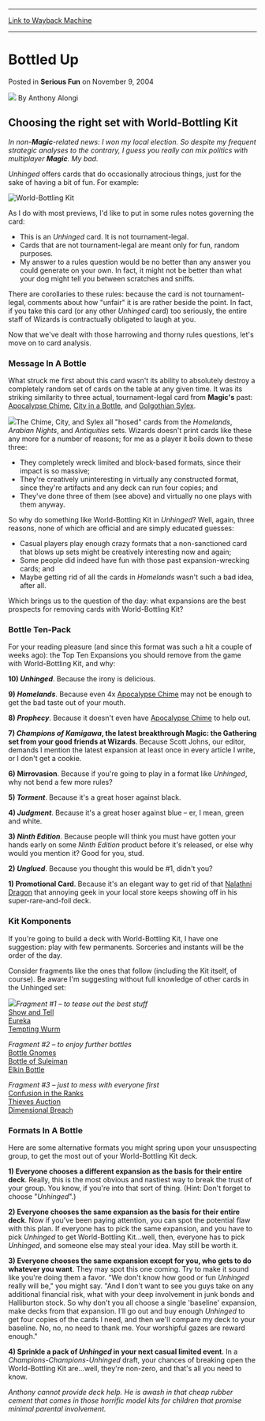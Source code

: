 
---
[Link to Wayback Machine](https://web.archive.org/web/20170601053908/http://magic.wizards.com/en/articles/archive/serious-fun/bottled-2004-11-09)

[_metadata_:author]:- "Anthony Alongi"
[_metadata_:description]:- "Choosing the right set with World-Bottling Kit In non-Magic-related news: I won my local election. So despite my frequent strategic analyses to the contrary, I guess you really can mix politics with multiplayer Magic. My bad. Unhinged offers cards that do occasionally atrocious things, just for the sake of having a bit of fun. For example:"
[_metadata_:generator]:- "Drupal 7 (http://drupal.org)"
[_metadata_:node]:- "611066"
[_metadata_:publish_date]:- "2004-11-09"
[_metadata_:source]:- "div-main-content"
[_metadata_:title]:- "Bottled Up"
[_metadata_:wayback_capture_timestamp]:- "2017-06-01 05:39:08"
[_metadata_:wayback_raw_url]:- "https://web.archive.org/web/20170601053908id_/http://magic.wizards.com/en/articles/archive/serious-fun/bottled-2004-11-09"
[_metadata_:wayback_url]:- "http://magic.wizards.com/en/articles/archive/serious-fun/bottled-2004-11-09"
---


Bottled Up
==========



 Posted in **Serious Fun**
 on November 9, 2004 






![](https://media.magic.wizards.com/styles/auth_small/public/images/person/authorpic_anthonyalongi.jpg)
By Anthony Alongi












Choosing the right set with World-Bottling Kit
----------------------------------------------


*In non-**Magic**-related news: I won my local election. So despite my frequent strategic analyses to the contrary, I guess you really can mix politics with multiplayer **Magic**. My bad.*


*Unhinged* offers cards that do occasionally atrocious things, just for the sake of having a bit of fun. For example:




![World-Bottling Kit](http://gatherer.wizards.com/Handlers/Image.ashx?type=card&name=World-Bottling+Kit)


As I do with most previews, I'd like to put in some rules notes governing the card:


* This is an *Unhinged* card. It is not tournament-legal.
* Cards that are not tournament-legal are meant only for fun, random purposes.
* My answer to a rules question would be no better than any answer you could generate on your own. In fact, it might not be better than what your dog might tell you between scratches and sniffs.

There are corollaries to these rules: because the card is not tournament-legal, comments about how "unfair" it is are rather beside the point. In fact, if you take this card (or any other *Unhinged* card) too seriously, the entire staff of Wizards is contractually obligated to laugh at you.


Now that we've dealt with those harrowing and thorny rules questions, let's move on to card analysis.


### Message In A Bottle


What struck me first about this card wasn't its ability to absolutely destroy a completely random set of cards on the table at any given time. It was its striking similarity to three actual, tournament-legal card from **Magic's** past: [Apocalypse Chime](http://gatherer.wizards.com/Pages/Card/Details.aspx?name=Apocalypse+Chime), [City in a Bottle](http://gatherer.wizards.com/Pages/Card/Details.aspx?name=City+in+a+Bottle), and [Golgothian Sylex](http://gatherer.wizards.com/Pages/Card/Details.aspx?name=Golgothian+Sylex).


![](http://archive.wizards.com/global/images/mtgcom_daily_aa149_picMain_en.jpg)The Chime, City, and Sylex all "hosed" cards from the *Homelands*, *Arabian Nights*, and *Antiquities* sets. Wizards doesn't print cards like these any more for a number of reasons; for me as a player it boils down to these three:


* They completely wreck limited and block-based formats, since their impact is so massive;
* They're creatively uninteresting in virtually any constructed format, since they're artifacts and any deck can run four copies; and
* They've done three of them (see above) and virtually no one plays with them anyway.

So why do something like World-Bottling Kit in *Unhinged*? Well, again, three reasons, none of which are official and are simply educated guesses:


* Casual players play enough crazy formats that a non-sanctioned card that blows up sets might be creatively interesting now and again;
* Some people did indeed have fun with those past expansion-wrecking cards; and
* Maybe getting rid of all the cards in *Homelands* wasn't such a bad idea, after all.

Which brings us to the question of the day: what expansions are the best prospects for removing cards with World-Bottling Kit?


### Bottle Ten-Pack


For your reading pleasure (and since this format was such a hit a couple of weeks ago): the Top Ten Expansions you should remove from the game with World-Bottling Kit, and why:


**10) *Unhinged***. Because the irony is delicious.


**9) *Homelands***. Because even 4x [Apocalypse Chime](http://gatherer.wizards.com/Pages/Card/Details.aspx?name=Apocalypse+Chime) may not be enough to get the bad taste out of your mouth.


**8) *Prophecy***. Because it doesn't even have [Apocalypse Chime](http://gatherer.wizards.com/Pages/Card/Details.aspx?name=Apocalypse+Chime) to help out.


**7) *Champions of Kamigawa*, the latest breakthrough Magic: the Gathering set from your good friends at Wizards**. Because Scott Johns, our editor, demands I mention the latest expansion at least once in every article I write, or I don't get a cookie.


**6) Mirrovasion**. Because if you're going to play in a format like *Unhinged*, why not bend a few more rules?


**5) *Torment***. Because it's a great hoser against black.


**4) *Judgment***. Because it's a great hoser against blue – er, I mean, green and white.


**3) *Ninth Edition***. Because people will think you must have gotten your hands early on some *Ninth Edition* product before it's released, or else why would you mention it? Good for you, stud.


**2) *Unglued***. Because you thought this would be #1, didn't you?


**1) Promotional Card**. Because it's an elegant way to get rid of that [Nalathni Dragon](http://gatherer.wizards.com/Pages/Card/Details.aspx?name=Nalathni+Dragon) that annoying geek in your local store keeps showing off in his super-rare-and-foil deck.


### Kit Komponents


If you're going to build a deck with World-Bottling Kit, I have one suggestion: play with few permanents. Sorceries and instants will be the order of the day.


Consider fragments like the ones that follow (including the Kit itself, of course). Be aware I'm suggesting without full knowledge of other cards in the Unhinged set:


![](https://media.wizards.com/legacy/global/images/mtgcom_daily_aa149_pic1_en.jpg)*Fragment #1 – to tease out the best stuff*  
[Show and Tell](http://gatherer.wizards.com/Pages/Card/Details.aspx?name=Show+and+Tell)  
[Eureka](http://gatherer.wizards.com/Pages/Card/Details.aspx?name=Eureka)  
[Tempting Wurm](http://gatherer.wizards.com/Pages/Card/Details.aspx?name=Tempting+Wurm)


*Fragment #2 – to enjoy further bottles*  
[Bottle Gnomes](http://gatherer.wizards.com/Pages/Card/Details.aspx?name=Bottle+Gnomes)  
[Bottle of Suleiman](http://gatherer.wizards.com/Pages/Card/Details.aspx?name=Bottle+of+Suleiman)  
[Elkin Bottle](http://gatherer.wizards.com/Pages/Card/Details.aspx?name=Elkin+Bottle)


*Fragment #3 – just to mess with everyone first*  
[Confusion in the Ranks](http://gatherer.wizards.com/Pages/Card/Details.aspx?name=Confusion+in+the+Ranks)  
[Thieves Auction](http://gatherer.wizards.com/Pages/Card/Details.aspx?name=Thieves+Auction)  
[Dimensional Breach](http://gatherer.wizards.com/Pages/Card/Details.aspx?name=Dimensional+Breach)


### Formats In A Bottle


Here are some alternative formats you might spring upon your unsuspecting group, to get the most out of your World-Bottling Kit deck.


**1) Everyone chooses a different expansion as the basis for their entire deck**. Really, this is the most obvious and nastiest way to break the trust of your group. You know, if you're into that sort of thing. (Hint: Don't forget to choose "*Unhinged*".)


**2) Everyone chooses the same expansion as the basis for their entire deck**. Now if you've been paying attention, you can spot the potential flaw with this plan. If everyone has to pick the same expansion, and you have to pick *Unhinged* to get World-Bottling Kit…well, then, everyone has to pick *Unhinged*, and someone else may steal your idea. May still be worth it.


**3) Everyone chooses the same expansion except for you, who gets to do whatever you want**. They may spot this one coming. Try to make it sound like you're doing them a favor. "We don't know how good or fun *Unhinged* really will be," you might say. "And I don't want to see you guys take on any additional financial risk, what with your deep involvement in junk bonds and Halliburton stock. So why don't you all choose a single 'baseline' expansion, make decks from that expansion. I'll go out and buy enough *Unhinged* to get four copies of the cards I need, and then we'll compare my deck to your baseline. No, no, no need to thank me. Your worshipful gazes are reward enough."


**4) Sprinkle a pack of *Unhinged* in your next casual limited event**. In a *Champions-Champions-Unhinged* draft, your chances of breaking open the World-Bottling Kit are…well, they're non-zero, and that's all you need to know.


*Anthony cannot provide deck help. He is awash in that cheap rubber cement that comes in those horrific model kits for children that promise minimal parental involvement.*








